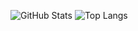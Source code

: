 ![GitHub Stats](https://github-readme-stats.vercel.app/api?username=555-F-a-r-i-d-555&show_icons=true&theme=radical)
![Top Langs](https://github-readme-stats.vercel.app/api/top-langs/?username=555-F-a-r-i-d-555&layout=compact&theme=radical)
